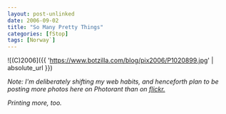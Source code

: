 ```yaml
---
layout: post-unlinked
date: 2006-09-02
title: "So Many Pretty Things"
categories: [fStop]
tags: [Norway`]
---
```



![(C)2006]({{ 'https://www.botzilla.com/blog/pix2006/P1020899.jpg' | absolute_url }})


<i>Note: I'm deliberately shifting my web habits, and henceforth plan to be posting more photos here on Photorant than on <a href="http://www.flickr.com/photos/bjorke/show/">flickr.</a></i>

<i>Printing more, too.</i>
